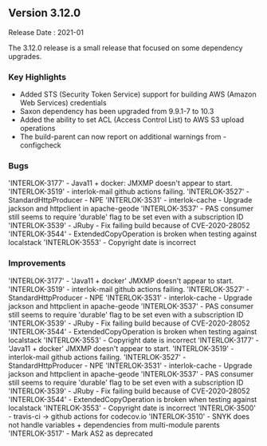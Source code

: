 ## Version 3.12.0 ##

Release Date : 2021-01

The 3.12.0 release is a small release that focused on some dependency upgrades.

### Key Highlights

- Added STS (Security Token Service) support for building AWS (Amazon Web Services) credentials
- Saxon dependency has been upgraded from 9.9.1-7 to 10.3
- Added the ability to set ACL (Access Control List) to AWS S3 upload operations
- The build-parent can now report on additional warnings from -configcheck

### Bugs

'INTERLOK-3177' - Java11 + docker: JMXMP doesn't appear to start.
'INTERLOK-3519' - interlok-mail github actions failing.
'INTERLOK-3527' - StandardHttpProducer - NPE
'INTERLOK-3531' - interlok-cache - Upgrade jackson and httpclient in apache-geode
'INTERLOK-3537' - PAS consumer still seems to require 'durable' flag to be set even with a subscription ID
'INTERLOK-3539' - JRuby - Fix failing build because of CVE-2020-28052
'INTERLOK-3544' - ExtendedCopyOperation is broken when testing against localstack
'INTERLOK-3553' - Copyright date is incorrect

### Improvements

'INTERLOK-3177' - 'Java11 + docker' JMXMP doesn't appear to start.
'INTERLOK-3519' - interlok-mail github actions failing.
'INTERLOK-3527' - StandardHttpProducer - NPE
'INTERLOK-3531' - interlok-cache - Upgrade jackson and httpclient in apache-geode
'INTERLOK-3537' - PAS consumer still seems to require 'durable' flag to be set even with a subscription ID
'INTERLOK-3539' - JRuby - Fix failing build because of CVE-2020-28052
'INTERLOK-3544' - ExtendedCopyOperation is broken when testing against localstack
'INTERLOK-3553' - Copyright date is incorrect
'INTERLOK-3177' - 'Java11 + docker' JMXMP doesn't appear to start.
'INTERLOK-3519' - interlok-mail github actions failing.
'INTERLOK-3527' - StandardHttpProducer - NPE
'INTERLOK-3531' - interlok-cache - Upgrade jackson and httpclient in apache-geode
'INTERLOK-3537' - PAS consumer still seems to require 'durable' flag to be set even with a subscription ID
'INTERLOK-3539' - JRuby - Fix failing build because of CVE-2020-28052
'INTERLOK-3544' - ExtendedCopyOperation is broken when testing against localstack
'INTERLOK-3553' - Copyright date is incorrect
'INTERLOK-3500' - travis-ci -> github actions for codecov.io
'INTERLOK-3510' - SNYK does not handle variables + dependencies from multi-module parents
'INTERLOK-3517' - Mark AS2 as deprecated
